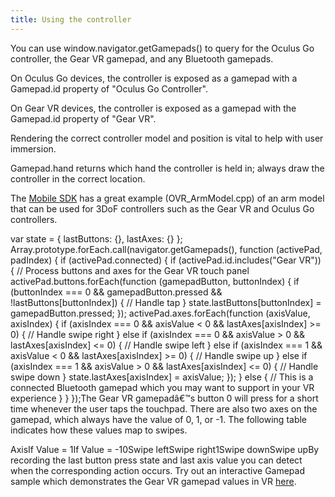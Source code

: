 ```yaml
---
title: Using the controller
---
```

You can use window.navigator.getGamepads() to query for the Oculus Go controller, the Gear VR gamepad, and any Bluetooth gamepads.

 On Oculus Go devices, the controller is exposed as a gamepad with a Gamepad.id property of "Oculus Go Controller".

On Gear VR devices, the controller is exposed as a gamepad with the Gamepad.id property of "Gear VR".

Rendering the correct controller model and position is vital to help with user immersion. 

Gamepad.hand returns which hand the controller is held in; always draw the controller in the correct location.

The [Mobile SDK](http://developer.prod.oculus.com/downloads/package/oculus-mobile-sdk/) has a great example (OVR\_ArmModel.cpp) of an arm model that can be used for 3DoF controllers such as the Gear VR and Oculus Go controllers.

var state = { lastButtons: {}, lastAxes: {} }; Array.prototype.forEach.call(navigator.getGamepads(), function (activePad, padIndex) { if (activePad.connected) { if (activePad.id.includes("Gear VR")) { // Process buttons and axes for the Gear VR touch panel activePad.buttons.forEach(function (gamepadButton, buttonIndex) { if (buttonIndex === 0 && gamepadButton.pressed && !lastButtons[buttonIndex]) { // Handle tap } state.lastButtons[buttonIndex] = gamepadButton.pressed; }); activePad.axes.forEach(function (axisValue, axisIndex) { if (axisIndex === 0 && axisValue < 0 && lastAxes[axisIndex] >= 0) { // Handle swipe right } else if (axisIndex === 0 && axisValue > 0 && lastAxes[axisIndex] <= 0) { // Handle swipe left } else if (axisIndex === 1 && axisValue < 0 && lastAxes[axisIndex] >= 0) { // Handle swipe up } else if (axisIndex === 1 && axisValue > 0 && lastAxes[axisIndex] <= 0) { // Handle swipe down } state.lastAxes[axisIndex] = axisValue; }); } else { // This is a connected Bluetooth gamepad which you may want to support in your VR experience } } });The Gear VR gamepadâ€™s button 0 will press for a short time whenever the user taps the touchpad. There are also two axes on the gamepad, which always have the value of 0, 1, or -1. The following table indicates how these values map to swipes.

AxisIf Value = 1If Value = -10Swipe leftSwipe right1Swipe downSwipe upBy recording the last button press state and last axis value you can detect when the corresponding action occurs. Try out an interactive Gamepad sample which demonstrates the Gear VR gamepad values in VR [here](https://s3.amazonaws.com/static.oculus.com/carmel/WebVRSamples/Gamepad/index.html).

